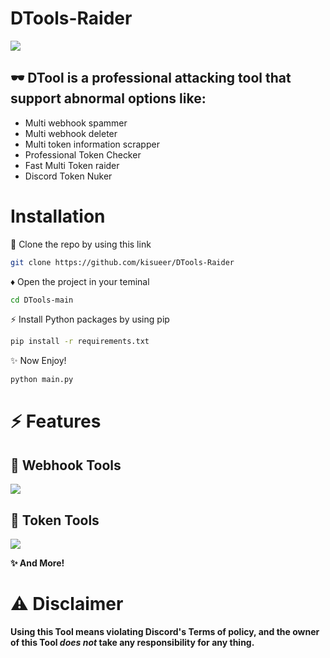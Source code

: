 # DTools-Raider
<img src="screenshots/start.png">


## 🕶 DTool is a professional attacking tool that support abnormal options like:

- Multi webhook spammer
- Multi webhook deleter
- Multi token information scrapper
- Professional Token Checker
- Fast Multi Token raider
- Discord Token Nuker
# Installation 

🔗 Clone the repo by using this link
```bash
git clone https://github.com/kisueer/DTools-Raider
```

♦ Open the project in your teminal
```bash
cd DTools-main
```

⚡ Install Python packages by using pip
```bash
pip install -r requirements.txt
```

✨ Now Enjoy!
```bash
python main.py
```

# ⚡ Features 

## 🔗 Webhook Tools
<img src="screenshots/webhooks.png">
<br>

## 💊 Token Tools
<img src="screenshots/tokens.png">

<br>


**✨ And More!**

# ⚠ Disclaimer
**Using this Tool means violating Discord's Terms of policy, and the owner of this Tool _does not_ take any responsibility for any thing.**
